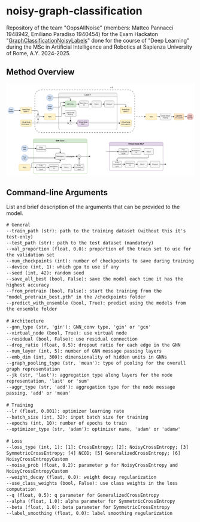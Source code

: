 # noisy-graph-classification

Repository of the team "OopsAllNoise" (members: Matteo Pannacci 1948942, Emiliano Paradiso 1940454) for the Exam Hackaton "[GraphClassificationNoisyLabels](https://huggingface.co/spaces/examhackaton/GraphClassificationNoisyLabels)" done for the course of "Deep Learning" during the MSc in Artificial Intelligence and Robotics at Sapienza University of Rome, A.Y. 2024-2025.

## Method Overview

![plot](./architecture.png)

## Command-line Arguments

List and brief description of the arguments that can be provided to the model.

    # General
    --train_path (str): path to the training dataset (without this it's test-only)
    --test_path (str): path to the test dataset (mandatory)
    --val_proportion (float, 0.0): proportion of the train set to use for the validation set
    --num_checkpoints (int): number of checkpoints to save during training
    --device (int, 1): which gpu to use if any
    --seed (int, 42): random seed
    --save_all_best (bool, False): save the model each time it has the highest accuracy
    --from_pretrain (bool, False): start the training from the "model_pretrain_best.pth" in the /checkpoints folder
    --predict_with_ensemble (bool, True): predict using the models from the ensemble folder

    # Architecture
    --gnn_type (str, 'gin'): GNN_conv type, 'gin' or 'gcn'
    --virtual_node (bool, True): use virtual node
    --residual (bool, False): use residual connection
    --drop_ratio (float, 0.5): dropout ratio for each edge in the GNN
    --num_layer (int, 5): number of GNN message passing layers
    --emb_dim (int, 300): dimensionality of hidden units in GNNs
    --graph_pooling_type (str, 'mean'): type of pooling for the overall graph representation
    --jk (str, 'last'): aggregation type along layers for the node representation, 'last' or 'sum'
    --aggr_type (str, 'add'): aggregation type for the node message passing, 'add' or 'mean'
    
    # Training
    --lr (float, 0.001): optimizer learning rate
    --batch_size (int, 32): input batch size for training
    --epochs (int, 10): number of epochs to train
    --optimizer_type (str, 'adam'): optimizer name, 'adam' or 'adamw'

    # Loss
    --loss_type (int, 1): [1]: CrossEntropy; [2]: NoisyCrossEntropy; [3] SymmetricCrossEntropy; [4] NCOD; [5] GeneralizedCrossEntropy; [6] NoisyCrossEntropyCustom
    --noise_prob (float, 0.2): parameter p for NoisyCrossEntropy and NoisyCrossEntropyCustom
    --weight_decay (float, 0.0): weight decay regularization
    --use_class_weights (bool, False): use class weights in the loss computation
    --q (float, 0.5): q parameter for GeneralizedCrossEntropy
    --alpha (float, 1.0): alpha parameter for SymmetricCrossEntropy
    --beta (float, 1.0): beta parameter for SymmetricCrossEntropy
    --label_smoothing (float, 0.0): label smoothing regularization
